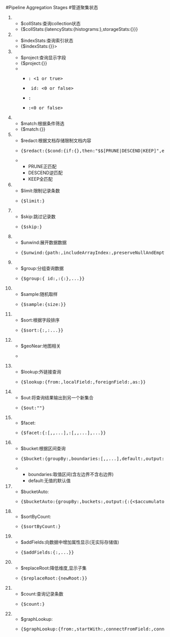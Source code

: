 #Pipeline Aggregation Stages
#管道聚集状态
<ol>
	<li>
		<ul>
			<li>$collStats:查询collection状态</li>
			<li>{$collStats:{latencyStats:{histograms:<boolean>},storageStats:{}}}</li>
		</ul>
	</li>
	<li>
		<ul>
			<li>$indexStats:查询索引状态</li>
			<li>{$indexStats:{}}></li>
		</ul>
	</li>
	<li>
		<ul>
			<li>$project:查询显示字段</li>
			<li>{$project:{<specification(s)>}}</li>
			<li>
				<ul>
					<li><pre><field>: <1 or true></pre></li>
					<li><pre>_id: <0 or false></pre></li>
					<li><pre><field>: <expression></pre></li>
					<li><pre><field>:<0 or false></pre></li>
				</ul>
			</li>
		</ul>
	</li>
	<li>
		<ul>
			<li>$match:根据条件筛选</li>
			<li>{$match:{<query>}}</li>
		</ul>
	</li>
	<li>
		<ul>
			<li>$redact:根据文档存储限制文档内容</li>
			<li><pre>{$redact:{$cond:{if:{<query>},then:"$$[PRUNE|DESCEND|KEEP]",else:"$$[PRUNE|DESCEND|KEEP]"}}}</pre></li>
				<li>
					<ul>
						<li>PRUNE正匹配</li>
						<li>DESCEND逆匹配</li>
						<li>KEEP全匹配</li>
					</ul>
				</li>
		</ul>
	</li>
	<li>
		<ul>
			<li>$limit:限制记录条数</li>
			<li><pre>{$limit:<positive integer>}</pre></li>
		</ul>
	</li>
	<li>
		<ul>
			<li>$skip:跳过记录数</li>
			<li><pre>{$skip:<positive integer>}</pre></li>
		</ul>
	</li>
	<li>
		<ul>
			<li>$unwind:展开数据数据</li>
			<li><pre>{$unwind:{path:<field path>,includeArrayIndex:<string>,preserveNullAndEmptyArrays:<boolean>}}</pre></li>
		</ul>
	</li>
	<li>
		<ul>
			<li>$group:分组查询数据</li>
			<li><pre>{$group:{_id:<expression>,<field1>:{<accumulator1>:<expression1>},...}}</pre></li>
		</ul>
	</li>
	<li>
		<ul>
			<li>$sample:随机取样</li>
			<li><pre>{$sample:{size:<positive integer>}}</pre></li>
		</ul>
	</li>
	<li>
		<ul>
			<li>$sort:根据字段排序</li>
			<li><pre>{$sort:{<field1>:<sort order>,<field2>:<sort order>...}}</pre></li>
		</ul>
	</li>
	<li>
		<ul>
			<li>$geoNear:地图相关</li>
			<li><pre></pre></li>
		</ul>
	</li>
	<li>
		<ul>
			<li>$lookup:外链接查询</li>
			<li><pre>{$lookup:{from:<collection to join>,localField:<field from the input documents>,foreignField:<field from the documents of the"from"collection>,as:<output array field>}}</pre></li>
		</ul>
	</li>
	<li>
		<ul>
			<li>$out:将查询结果输出到另一个新集合</li>
			<li><pre>{$out:"<output-collection>"}</pre></li>
		</ul>
	</li>
	<li>
		<ul>
			<li>$facet:</li>
			<li><pre>{$facet:{<outputField1>:[<stage1>,<stage2>,...],<outputField2>:[<stage1>,<stage2>,...],...}}</pre></li>
		</ul>
	</li>
	<li>
		<ul>
			<li>$bucket:根据区间查询</li>
			<li><pre>{$bucket:{groupBy:<expression>,boundaries:[<lowerbound1>,<lowerbound2>,...],default:<literal>,output:{<output1>:{<$accumulator expression>},...<outputN>:{<$accumulator expression>}}}}</pre></li>
			<li>
				<ul>
					<li>boundaries:取值区间(含左边界不含右边界)</li>
					<li>default:无值的默认值</li>
				</ul>
			</li>
		</ul>
	</li>
	<li>
		<ul>
			<li>$bucketAuto:</li>
			<li><pre>{$bucketAuto:{groupBy:<expression>,buckets:<number>,output:{<output1>:{<$accumulator expression>},...},granularity:<string>}}</pre></li>
		</ul>
	</li>
	<li>
		<ul>
			<li>$sortByCount:</li>
			<li><pre>{$sortByCount:<expression>}</pre></li>
		</ul>
	</li>
	<li>
		<ul>
			<li>$addFields:向数据中增加属性显示(无实际存储值)</li>
			<li><pre>{$addFields:{<newField>:<expression>,...}}</pre></li>
		</ul>
	</li>
	<li>
		<ul>
			<li>$replaceRoot:降低维度,显示子集</li>
			<li><pre>{$replaceRoot:{newRoot:<replacementDocument>}}</pre></li>
		</ul>
	</li>
	<li>
		<ul>
			<li>$count:查询记录条数</li>
			<li><pre>{$count:<string>}</pre></li>
		</ul>
	</li>
	<li>
		<ul>
			<li>$graphLookup:</li>
			<li><pre>{$graphLookup:{from:<collection>,startWith:<expression>,connectFromField:<string>,connectToField:<string>,as:<string>,maxDepth:<number>,depthField:<string>,restrictSearchWithMatch:<document>}}</pre></li>
		</ul>
	</li>
</ol>
